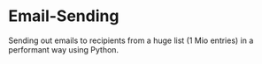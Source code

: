 # Email-Sending
Sending out emails to recipients from a huge list (1 Mio entries) in a performant way using Python.
